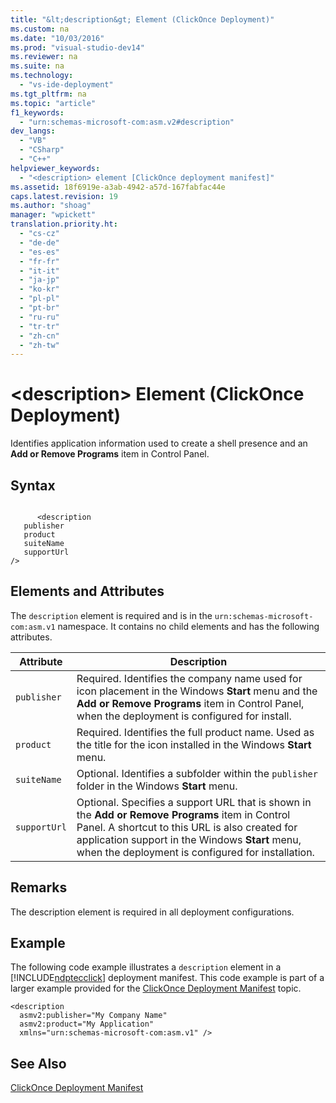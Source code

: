 ```yaml
---
title: "&lt;description&gt; Element (ClickOnce Deployment)"
ms.custom: na
ms.date: "10/03/2016"
ms.prod: "visual-studio-dev14"
ms.reviewer: na
ms.suite: na
ms.technology: 
  - "vs-ide-deployment"
ms.tgt_pltfrm: na
ms.topic: "article"
f1_keywords: 
  - "urn:schemas-microsoft-com:asm.v2#description"
dev_langs: 
  - "VB"
  - "CSharp"
  - "C++"
helpviewer_keywords: 
  - "<description> element [ClickOnce deployment manifest]"
ms.assetid: 18f6919e-a3ab-4942-a57d-167fabfac44e
caps.latest.revision: 19
ms.author: "shoag"
manager: "wpickett"
translation.priority.ht: 
  - "cs-cz"
  - "de-de"
  - "es-es"
  - "fr-fr"
  - "it-it"
  - "ja-jp"
  - "ko-kr"
  - "pl-pl"
  - "pt-br"
  - "ru-ru"
  - "tr-tr"
  - "zh-cn"
  - "zh-tw"
---
```

# &lt;description&gt; Element (ClickOnce Deployment)
Identifies application information used to create a shell presence and an **Add or Remove Programs** item in Control Panel.  
  
## Syntax  
  
```  
  
      <description   
   publisher   
   product  
   suiteName  
   supportUrl  
/>  
```  
  
## Elements and Attributes  
 The `description` element is required and is in the `urn:schemas-microsoft-com:asm.v1` namespace. It contains no child elements and has the following attributes.  
  
|Attribute|Description|  
|---------------|-----------------|  
|`publisher`|Required. Identifies the company name used for icon placement in the Windows **Start** menu and the **Add or Remove Programs** item in Control Panel, when the deployment is configured for install.|  
|`product`|Required. Identifies the full product name. Used as the title for the icon installed in the Windows **Start** menu.|  
|`suiteName`|Optional. Identifies a subfolder within the `publisher` folder in the Windows **Start** menu.|  
|`supportUrl`|Optional. Specifies a support URL that is shown in the **Add or Remove Programs** item in Control Panel. A shortcut to this URL is also created for application support in the Windows **Start** menu, when the deployment is configured for installation.|  
  
## Remarks  
 The description element is required in all deployment configurations.  
  
## Example  
 The following code example illustrates a `description` element in a [!INCLUDE[ndptecclick](../VS_IDE/includes/ndptecclick_md.md)] deployment manifest. This code example is part of a larger example provided for the [ClickOnce Deployment Manifest](../VS_IDE/clickonce-deployment-manifest.md) topic.  
  
```  
<description   
  asmv2:publisher="My Company Name"  
  asmv2:product="My Application"  
  xmlns="urn:schemas-microsoft-com:asm.v1" />  
```  
  
## See Also  
 [ClickOnce Deployment Manifest](../VS_IDE/clickonce-deployment-manifest.md)